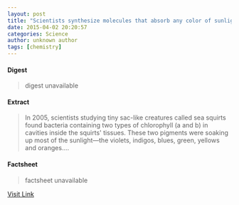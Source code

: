 ```yaml
---
layout: post
title: "Scientists synthesize molecules that absorb any color of sunlight, from the oranges through the near-infrared"
date: 2015-04-02 20:20:57
categories: Science
author: unknown author
tags: [chemistry]
---
```



#### Digest
>digest unavailable

#### Extract
>In 2005, scientists studying tiny sac-like creatures called sea squirts found bacteria containing two types of chlorophyll (a and b) in cavities inside the squirts' tissues. These two pigments were soaking up most of the sunlight—the violets, indigos, blues, green, yellows and oranges....

#### Factsheet
>factsheet unavailable

[Visit Link](http://phys.org/news347210443.html)


